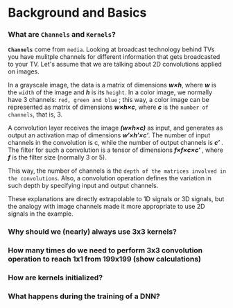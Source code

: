 # Background and Basics</br>

### What are `Channels` and `Kernels`?</br>
**`Channels`** come from `media`. Looking at broadcast technology behind TVs you have mulitple channels for different information that gets broadcasted to your TV. Let's assume that we are talking about 2D convolutions applied on images.</br>

In a grayscale image, the data is a matrix of dimensions **_w×h_**, where **_w_** is the `width` of the image and **_h_** is its `height`. In a color image, we normally have 3 channels: `red, green and blue` ; this way, a color image can be represented as matrix of dimensions **_w×h×c_**, where **_c_** is the `number of channels`, that is, 3.
    
A convolution layer receives the image **_(w×h×c)_** as input, and generates as output an activation map of dimensions **_w′×h′×c′_**. The number of input channels in the convolution is c, while the number of output channels is **_c′_** . The filter for such a convolution is a tensor of dimensions **_f×f×c×c′_** , where **_f_** is the filter size (normally 3 or 5).

This way, the number of channels is the `depth of the matrices involved in the convolutions`. Also, a convolution operation defines the variation in such depth by specifying input and output channels.

These explanations are directly extrapolable to 1D signals or 3D signals, but the analogy with image channels made it more appropriate to use 2D signals in the example.
	

### Why should we (nearly) always use 3x3 kernels?</br>

### How many times do we need to perform 3x3 convolution operation to reach 1x1 from 199x199 (show calculations)</br>

### How are kernels initialized?</br>

### What happens during the training of a DNN?</br>


















